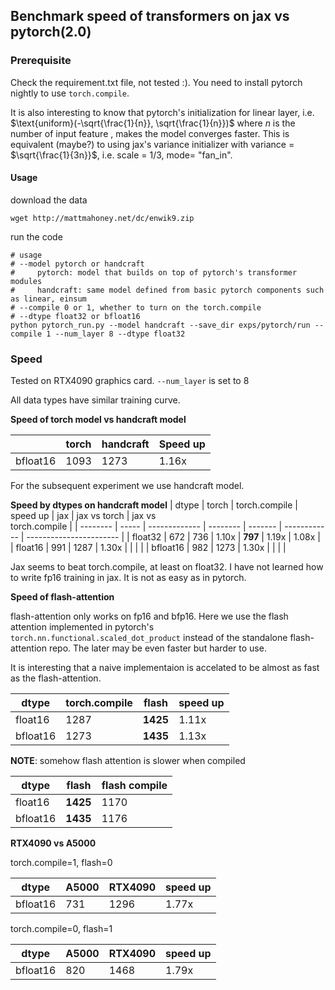 ## Benchmark speed of transformers on jax vs pytorch(2.0)

### Prerequisite
Check the requirement.txt file, not tested :). You need to install pytorch nightly to use `torch.compile`.

It is also interesting to know that pytorch's initialization for linear layer, i.e. $\text{uniform}(-\sqrt{\frac{1}{n}}, \sqrt{\frac{1}{n}})$ where $n$ is the number of input feature , makes the model converges faster. This is equivalent (maybe?) to using jax's variance initializer with variance = $\sqrt{\frac{1}{3n}}$, i.e. scale = 1/3, mode= "fan\_in".

#### Usage

download the data
```
wget http://mattmahoney.net/dc/enwik9.zip
```

run the code
```shell
# usage
# --model pytorch or handcraft
#     pytorch: model that builds on top of pytorch's transformer modules
#     handcraft: same model defined from basic pytorch components such as linear, einsum
# --compile 0 or 1, whether to turn on the torch.compile
# --dtype float32 or bfloat16
python pytorch_run.py --model handcraft --save_dir exps/pytorch/run --compile 1 --num_layer 8 --dtype float32
```

### Speed

Tested on RTX4090 graphics card. `--num_layer` is set to 8

All data types have similar training curve.

**Speed of torch model vs handcraft model**

|          | torch | handcraft | Speed up |
| -------- | ----- | --------- | -------- |
| bfloat16 | 1093  | 1273      | 1.16x    |

For the subsequent experiment we use handcraft model.

**Speed by dtypes on handcraft model**
| dtype    | torch | torch.compile | speed up | jax     | jax vs torch | jax vs<br>torch.compile |
| -------- | ----- | ------------- | -------- | ------- | ------------ | ----------------------- |
| float32  | 672   | 736           | 1.10x    | **797** | 1.19x        | 1.08x                   |
| float16  | 991   | 1287          | 1.30x    |         |              |                         |
| bfloat16 | 982   | 1273          | 1.30x    |         |              |                         |

Jax seems to beat torch.compile, at least on float32.
I have not learned how to write fp16 training in jax. It is not as easy as in pytorch.


**Speed of flash-attention**

flash-attention only works on fp16 and bfp16. 
Here we use the flash attention implemented in pytorch's `torch.nn.functional.scaled_dot_product`
instead of the standalone flash-attention repo. The later may be even faster but harder to use.

It is interesting that a naive implementaion is accelated to be almost as fast as the flash-attention.

| dtype    | torch.compile | flash    | speed up |
| -------- | ------------- | -------- | -------- |
| float16  | 1287          | **1425** | 1.11x    |
| bfloat16 | 1273          | **1435** | 1.13x    |


**NOTE**: somehow flash attention is slower when compiled

| dtype    | flash    | flash compile |
| -------- | -------- | ------------- |
| float16  | **1425** | 1170          |
| bfloat16 | **1435** | 1176          |


**RTX4090 vs A5000**

torch.compile=1, flash=0

| dtype    | A5000 | RTX4090 | speed up |
| -------- | ----- | ------------- | -------- |
| bfloat16 | 731   | 1296          | 1.77x    |

torch.compile=0, flash=1

| dtype    | A5000 | RTX4090 | speed up |
| -------- | ----- | ------------- | -------- |
| bfloat16 | 820   | 1468          | 1.79x    |
